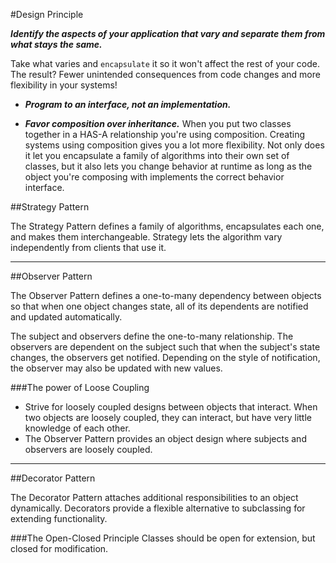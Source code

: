 
#Design Principle
 
***Identify the aspects of your application that vary and separate them from what stays the same.***

Take what varies and `encapsulate` it so it won't affect the rest of your code. The result? Fewer unintended consequences from code changes and more flexibility in your systems!

- ***Program to an interface, not an implementation.***

- ***Favor composition over inheritance.***
	When you put two classes together in a HAS-A relationship you're using composition. Creating systems using composition gives you a lot more flexibility. Not only does it let you encapsulate a family of algorithms into their own set of classes, but it also lets you change behavior at runtime as long as the object you're composing with implements the correct behavior interface.
	
##Strategy Pattern

  The Strategy Pattern defines a family of algorithms, encapsulates each one, and makes them interchangeable. Strategy lets the algorithm vary independently from clients that use it.


---

##Observer Pattern

  The Observer Pattern defines a one-to-many dependency between objects so that when one object changes state, all of its dependents are notified and updated automatically.
	
  The subject and observers define the one-to-many relationship. The observers are dependent on the subject such that when the subject's state changes, the observers get notified. Depending on the style of notification, the observer may also be updated with new values.
	
	
  ###The power of Loose Coupling
  - Strive for loosely coupled designs between objects that interact. When two objects are loosely coupled, they can interact, but have very little knowledge of each other.  
  - The Observer Pattern provides an object design where subjects and observers are loosely coupled.
---	

##Decorator Pattern

  The Decorator Pattern attaches additional responsibilities to an object dynamically. Decorators provide a flexible alternative to subclassing for extending functionality.
		
  ###The Open-Closed Principle
  Classes should be open for extension, but closed for modification.
	
